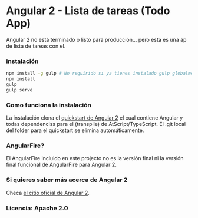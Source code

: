 # Angular 2 - Lista de tareas (Todo App)

Angular 2 no está terminado o listo para produccion... pero esta es una ap de lista de tareas con el.

### Instalación

```bash
npm install -g gulp # No requirido si ya tienes instalado gulp globalmente
npm install
gulp
gulp serve
```

### Como funciona la instalación

La instalación clona el [quickstart de Angular 2](https://github.com/angular/quickstart) el cual contiene Angular y
todas dependenciss para el (transpile) de AtScript/TypeScript. El .git local del folder para el quickstart se elimina automáticamente.

### AngularFire?

El AngularFire incluido en este projecto no es la versión final ni la versión final funcional de AngularFire para Angular 2.

### Si quieres saber más acerca de Angular 2

Checa [el citio oficial de Angular 2](https://angular.io).

### Licencia: Apache 2.0
